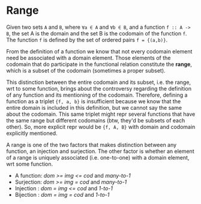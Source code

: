 # Range

Given two sets `A` and `B`, where `∀a ∈ A` and `∀b ∈ B`, and a function 
`f :: A -> B`, the set A is the domain and the set B is the codomain of the function `f`. The function `f` is defined by the set of ordered pairs 
`f = {(a,b)}`.

From the definition of a function we know that not every codomain element need be associated with a domain element. Those elements of the codomain that do participate in the functional relation constitute the **range**, which is a subset of the codomain (sometimes a proper subset).

This distinction between the entire codomain and its subset, i.e. the range, wrt to some function, brings about the controversy regarding the definition of any function and its mentioning of the codomain. Therefore, defining a function as a triplet `{f, a, b}` is insufficient because we know that the entire domain is included in this definition, but we cannot say the same about the codomain. This same triplet might repr several functions that have the same range but different codomains (btw, they'd be subsets of each other). So, more explicit repr would be `{f, A, B}` with domain and codomain explicitly mentioned.

A range is one of the two factors that makes distinction between any function, an injection and surjection. The other factor is whether an element of a range is uniquely associated (i.e. one-to-one) with a domain element, wrt some function.

* A function: *dom >= img <= cod* and *many-to-1*
* Surjection: *dom >= img =  cod* and *many-to-1*
* Injection : *dom =  img <= cod* and *1-to-1*
* Bijection : *dom =  img =  cod* and *1-to-1*

